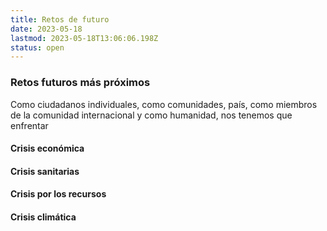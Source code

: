 ```yaml
---
title: Retos de futuro
date: 2023-05-18
lastmod: 2023-05-18T13:06:06.198Z
status: open
---
```


### Retos futuros más próximos
Como ciudadanos individuales, como comunidades, país, como miembros de la comunidad internacional y como humanidad, nos tenemos que enfrentar 
#### Crisis económica
#### Crisis sanitarias
#### Crisis por los recursos
#### Crisis climática